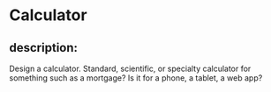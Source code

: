 # Calculator
## description:
Design a calculator. Standard, scientific, or specialty calculator for something such as a mortgage? Is it for a phone, a tablet, a web app?